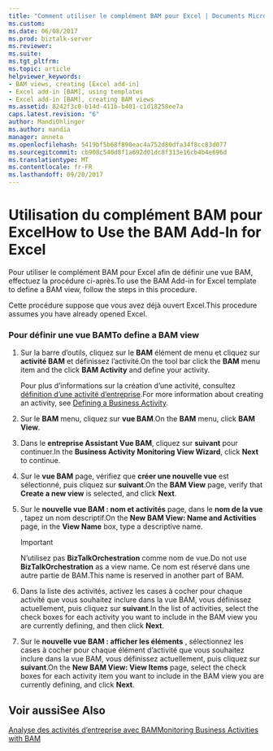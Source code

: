 ```yaml
---
title: "Comment utiliser le complément BAM pour Excel | Documents Microsoft"
ms.custom: 
ms.date: 06/08/2017
ms.prod: biztalk-server
ms.reviewer: 
ms.suite: 
ms.tgt_pltfrm: 
ms.topic: article
helpviewer_keywords:
- BAM views, creating [Excel add-in]
- Excel add-in [BAM], using templates
- Excel add-in [BAM], creating BAM views
ms.assetid: 8242f3c0-b14d-411b-b401-c1d18258ee7a
caps.latest.revision: "6"
author: MandiOhlinger
ms.author: mandia
manager: anneta
ms.openlocfilehash: 5419bf5b68f890eac4a752d80dfa34f8cc83d077
ms.sourcegitcommit: cb908c540d8f1a692d01dc8f313e16cb4b4e696d
ms.translationtype: MT
ms.contentlocale: fr-FR
ms.lasthandoff: 09/20/2017
---
```

# <a name="how-to-use-the-bam-add-in-for-excel"></a><span data-ttu-id="3c711-102">Utilisation du complément BAM pour Excel</span><span class="sxs-lookup"><span data-stu-id="3c711-102">How to Use the BAM Add-In for Excel</span></span>
<span data-ttu-id="3c711-103">Pour utiliser le complément BAM pour Excel afin de définir une vue BAM, effectuez la procédure ci-après.</span><span class="sxs-lookup"><span data-stu-id="3c711-103">To use the BAM Add-in for Excel template to define a BAM view, follow the steps in this procedure.</span></span>  
  
 <span data-ttu-id="3c711-104">Cette procédure suppose que vous avez déjà ouvert Excel.</span><span class="sxs-lookup"><span data-stu-id="3c711-104">This procedure assumes you have already opened Excel.</span></span>  
  
### <a name="to-define-a-bam-view"></a><span data-ttu-id="3c711-105">Pour définir une vue BAM</span><span class="sxs-lookup"><span data-stu-id="3c711-105">To define a BAM view</span></span>  
  
1.  <span data-ttu-id="3c711-106">Sur la barre d’outils, cliquez sur le **BAM** élément de menu et cliquez sur **activité BAM** et définissez l’activité.</span><span class="sxs-lookup"><span data-stu-id="3c711-106">On the tool bar click the **BAM** menu item and the click **BAM Activity** and define your activity.</span></span>  
  
     <span data-ttu-id="3c711-107">Pour plus d’informations sur la création d’une activité, consultez [définition d’une activité d’entreprise](../core/how-to-define-a-business-activity.md).</span><span class="sxs-lookup"><span data-stu-id="3c711-107">For more information about creating an activity, see [Defining a Business Activity](../core/how-to-define-a-business-activity.md).</span></span>  
  
2.  <span data-ttu-id="3c711-108">Sur le **BAM** menu, cliquez sur **vue BAM**.</span><span class="sxs-lookup"><span data-stu-id="3c711-108">On the **BAM** menu, click **BAM View**.</span></span>  
  
3.  <span data-ttu-id="3c711-109">Dans le **entreprise Assistant Vue BAM**, cliquez sur **suivant** pour continuer.</span><span class="sxs-lookup"><span data-stu-id="3c711-109">In the **Business Activity Monitoring View Wizard**, click **Next** to continue.</span></span>  
  
4.  <span data-ttu-id="3c711-110">Sur le **vue BAM** page, vérifiez que **créer une nouvelle vue** est sélectionné, puis cliquez sur **suivant**.</span><span class="sxs-lookup"><span data-stu-id="3c711-110">On the **BAM View** page, verify that **Create a new view** is selected, and click **Next**.</span></span>  
  
5.  <span data-ttu-id="3c711-111">Sur le **nouvelle vue BAM : nom et activités** page, dans le **nom de la vue** , tapez un nom descriptif.</span><span class="sxs-lookup"><span data-stu-id="3c711-111">On the **New BAM View: Name and Activities** page, in the **View Name** box, type a descriptive name.</span></span>  
  
    > [!IMPORTANT]
    >  <span data-ttu-id="3c711-112">N’utilisez pas **BizTalkOrchestration** comme nom de vue.</span><span class="sxs-lookup"><span data-stu-id="3c711-112">Do not use **BizTalkOrchestration** as a view name.</span></span> <span data-ttu-id="3c711-113">Ce nom est réservé dans une autre partie de BAM.</span><span class="sxs-lookup"><span data-stu-id="3c711-113">This name is reserved in another part of BAM.</span></span>  
  
6.  <span data-ttu-id="3c711-114">Dans la liste des activités, activez les cases à cocher pour chaque activité que vous souhaitez inclure dans la vue BAM, vous définissez actuellement, puis cliquez sur **suivant**.</span><span class="sxs-lookup"><span data-stu-id="3c711-114">In the list of activities, select the check boxes for each activity you want to include in the BAM view you are currently defining, and then click **Next**.</span></span>  
  
7.  <span data-ttu-id="3c711-115">Sur le **nouvelle vue BAM : afficher les éléments** , sélectionnez les cases à cocher pour chaque élément d’activité que vous souhaitez inclure dans la vue BAM, vous définissez actuellement, puis cliquez sur **suivant**.</span><span class="sxs-lookup"><span data-stu-id="3c711-115">On the **New BAM View: View Items** page, select the check boxes for each activity item you want to include in the BAM view you are currently defining, and click **Next**.</span></span>  
  
## <a name="see-also"></a><span data-ttu-id="3c711-116">Voir aussi</span><span class="sxs-lookup"><span data-stu-id="3c711-116">See Also</span></span>  
 [<span data-ttu-id="3c711-117">Analyse des activités d’entreprise avec BAM</span><span class="sxs-lookup"><span data-stu-id="3c711-117">Monitoring Business Activities with BAM</span></span>](../core/monitoring-business-activities-with-bam.md)